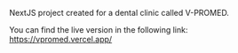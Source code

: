 NextJS project created for a dental clinic called V-PROMED.

You can find the live version in the following link: https://vpromed.vercel.app/
